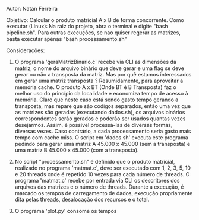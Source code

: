 Autor: Natan Ferreira 

Objetivo: Calcular o produto matricial A x B de forma concorrente.
Como executar (Linux): Na raiz do projeto, abra o terminal e digite "bash pipeline.sh". Para outras execuções, se nao quiser regerar as matrizes, basta executar apénas "bash processamento.sh"

Considerações: 
1. O programa 'geraMatrizBinario.c' recebe via CLI as dimensões da matriz, o nome do arquivo binário que deve gerar e uma flag se deve gerar ou não a transposta da matriz. Mas por quê estamos interessados em gerar uma matriz transposta ? Resumidamente, para aproveitar a memória cache. O produto A x BT (Onde BT é B Transposta) faz o melhor uso do princípio da localidade e economiza tempo de acesso à memória. Claro que neste caso está sendo gasto tempo gerando a transposta, mas repare que são códigos separados, então uma vez que as matrizes são geradas (executando dados.sh), os arquivos binários correspondentes serão gerados e poderão ser usados quantas vezes desejarmos. Assim, é possível processá-las de diversas formas, diversas vezes. Caso contrário, a cada processamento seria gasto mais tempo com cache miss. O script em 'dados.sh' executa este programa pedindo para gerar uma matriz A 45.000 x 45.000 (sem a transposta) e uma matriz B 45.000 x 45.000 (com a transposta).

2. No script "processamento.sh" é definido que o produto matricial, realizado no programa 'matmat.c', deve ser executado com 1, 2, 3, 5, 10 e 20 threads onde é repetido 10 vezes para cada número de threads.
O programa 'matmat.c' recebe por entrada via CLI os descritores dos arquivos das matrizes e o número de threads. Durante a execução, é marcado os tempos de carregamento de dados, execução propriamente dita pelas threads, desalocação dos recursos e o total.

3. O programa 'plot.py' consome os tempos 